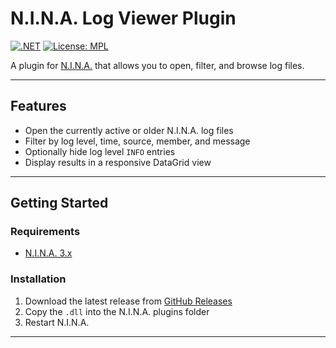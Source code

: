 ﻿# N.I.N.A. Log Viewer Plugin

[![.NET](https://img.shields.io/badge/.NET-8.0-blue)](https://dotnet.microsoft.com/)
[![License: MPL](https://img.shields.io/badge/License-MPL-green.svg)](LICENSE.txt)

A plugin for [N.I.N.A.](https://nighttime-imaging.eu/) that allows you to open, filter, and browse log files.

---

## Features
- Open the currently active or older N.I.N.A. log files  
- Filter by log level, time, source, member, and message  
- Optionally hide log level `INFO` entries  
- Display results in a responsive DataGrid view  

---

## Getting Started

### Requirements
- [N.I.N.A. 3.x](https://nighttime-imaging.eu/)  

### Installation
1. Download the latest release from [GitHub Releases](../../releases)  
2. Copy the `.dll` into the N.I.N.A. plugins folder  
3. Restart N.I.N.A.

---
